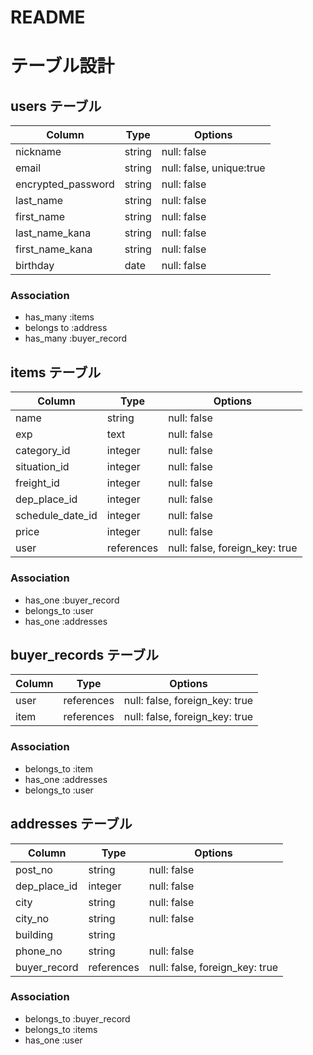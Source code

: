 # README
# テーブル設計

## users テーブル

| Column             | Type   | Options                  |
| ------------------ | ------ | ------------------------ |
| nickname           | string | null: false              |
| email              | string | null: false, unique:true |
| encrypted_password | string | null: false              |
| last_name          | string | null: false              | 
| first_name         | string | null: false              |
| last_name_kana     | string | null: false              |
| first_name_kana    | string | null: false              |
| birthday           | date   | null: false              |

### Association
- has_many :items
- belongs to :address
- has_many :buyer_record

## items テーブル
 
| Column           | Type       | Options                         |
| ---------------- | ---------- | ------------------------------- |
| name             | string     | null: false                     |
| exp              | text       | null: false                     |
| category_id      | integer    | null: false                     |
| situation_id     | integer    | null: false                     |
| freight_id       | integer    | null: false                     |
| dep_place_id     | integer    | null: false                     |
| schedule_date_id | integer    | null: false                     |
| price            | integer    | null: false                     |
| user             | references | null: false, foreign_key: true  |

### Association
- has_one :buyer_record
- belongs_to :user
- has_one :addresses

## buyer_records テーブル
| Column    | Type       | Options                         |
| ------    | ---------- | ------------------------------- |
| user      | references | null: false, foreign_key: true  |
| item      | references | null: false, foreign_key: true  |

### Association
- belongs_to :item
- has_one :addresses
- belongs_to :user


## addresses テーブル
| Column       | Type       | Options                         |
| ------       | ---------- | ------------------------------- |
| post_no      | string     | null: false                     |
| dep_place_id | integer    | null: false                     |
| city         | string     | null: false                     |
| city_no      | string     | null: false                     |
| building     | string     |                                 |
| phone_no     | string     | null: false                     |
| buyer_record | references | null: false, foreign_key: true  |

### Association
- belongs_to :buyer_record
- belongs_to :items
- has_one :user

